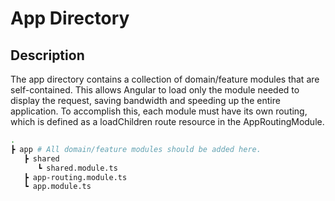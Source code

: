 # App Directory

## Description

The app directory contains a collection of domain/feature modules that are self-contained. This allows Angular to load only the module needed to display the request, saving bandwidth and speeding up the entire application. To accomplish this, each module must have its own routing, which is defined as a loadChildren route resource in the AppRoutingModule.

```bash
.
┣ app # All domain/feature modules should be added here.
   ┣ shared
      ┗ shared.module.ts
   ┣ app-routing.module.ts
   ┗ app.module.ts
```
